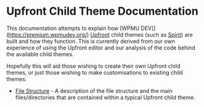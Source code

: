 # Upfront Child Theme Documentation

This documentation attempts to explain how [WPMU DEV]](https://premium.wpmudev.org/) [Upfront](https://premium.wpmudev.org/blog/introducing-upfront/) child themes (such as [Spirit](https://premium.wpmudev.org/project/spirit/)) are built and how they function. This is currently derived from our own experience of using the Upfront editor and our analysis of the code behind the available child themes.

Hopefully this will aid those wishing to create their own Upfront child themes, or just those wishing to make customisations to existing child themes.

* [File Structure](file-structure.md) - A description of the file structure and the main files/directories that are contained within a typical Upfront child theme.
